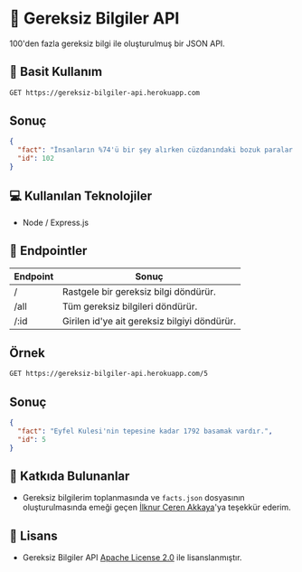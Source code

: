 # 🧠 Gereksiz Bilgiler API
100'den fazla gereksiz bilgi ile oluşturulmuş bir JSON API.

## 🧐 Basit Kullanım

```bash
GET https://gereksiz-bilgiler-api.herokuapp.com
```

## Sonuç 

```json
{
  "fact": "İnsanların %74'ü bir şey alırken cüzdanındaki bozuk paralar yetiyorsa onu bedavaya almış hissine kapılıyor.",
  "id": 102
}
```

## 💻 Kullanılan Teknolojiler
* Node / Express.js

## 🔷 Endpointler
|Endpoint|Sonuç|
|-----|-----|
|/|Rastgele bir gereksiz bilgi döndürür.|
|/all|Tüm gereksiz bilgileri döndürür.|
|/:id|Girilen id'ye ait gereksiz bilgiyi döndürür.|

## Örnek

```bash
GET https://gereksiz-bilgiler-api.herokuapp.com/5
```

## Sonuç

```json
{
  "fact": "Eyfel Kulesi'nin tepesine kadar 1792 basamak vardır.",
  "id": 5
}
```

## 💪 Katkıda Bulunanlar
* Gereksiz bilgilerim toplanmasında ve ```facts.json``` dosyasının oluşturulmasında emeği geçen [İlknur Ceren Akkaya](mailto:ilkcerakkaya@gmail.com)'ya teşekkür ederim.

## 📃 Lisans
* Gereksiz Bilgiler API [Apache License 2.0](https://github.com/orhanemree/gereksiz-bilgiler-api/blob/master/LICENSE) ile lisanslanmıştır.